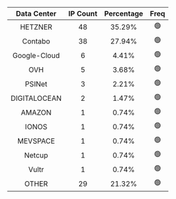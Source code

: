 | Data Center | IP Count | Percentage | Freq |
|:------------:|:--------:|:-----------:|:-----:|
| HETZNER | 48 | 35.29% | 🟢 |
| Contabo | 38 | 27.94% | 🟢 |
| Google-Cloud | 6 | 4.41% | 🟢 |
| OVH | 5 | 3.68% | 🟢 |
| PSINet | 3 | 2.21% | 🟢 |
| DIGITALOCEAN | 2 | 1.47% | 🟢 |
| AMAZON | 1 | 0.74% | 🟢 |
| IONOS | 1 | 0.74% | 🟢 |
| MEVSPACE | 1 | 0.74% | 🟢 |
| Netcup | 1 | 0.74% | 🟢 |
| Vultr | 1 | 0.74% | 🟢 |
| OTHER | 29 | 21.32% | 🟢 |